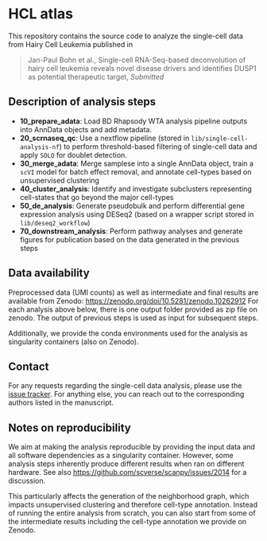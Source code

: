 # HCL atlas

This repository contains the source code to analyze the single-cell data from Hairy Cell Leukemia published in 

> Jan-Paul Bohn et al., Single-cell RNA-Seq-based deconvolution of hairy cell leukemia reveals novel disease drivers and identifies DUSP1 as potential therapeutic target, *Submitted*

## Description of analysis steps

* **10_prepare_adata**: Load BD Rhapsody WTA analysis pipeline outputs into AnnData objects and add metadata.
* **20_scrnaseq_qc**: Use a nextflow pipeline (stored in `lib/single-cell-analysis-nf`) to perform threshold-based filtering of single-cell data and apply `SOLO` for doublet detection.
* **30_merge_adata**: Merge samplese into a single AnnData object, train a `scVI` model for batch effect removal, and annotate cell-types based on unsupervised clustering
* **40_cluster_analysis**: Identify and investigate subclusters representing cell-states that go beyond the major cell-types
* **50_de_analysis**: Generate pseudobulk and perform differential gene expression analysis using DESeq2 (based on a wrapper script stored in `lib/deseq2_workflow`)
* **70_downstream_analysis**: Perform pathway analyses and generate figures for publication based on the data generated in the previous steps

## Data availability

Preprocessed data (UMI counts) as well as intermediate and final results are available from Zenodo: https://zenodo.org/doi/10.5281/zenodo.10262912
For each analysis above below, there is one output folder provided as zip file on zenodo. The output of previous steps is used 
as input for subsequent steps. 

Additionally, we provide the conda environments used for the analysis as singularity containers (also on Zenodo). 

## Contact
For any requests regarding the single-cell data analysis, please use the [issue tracker](https://github.com/icbi-lab/hairy_cell_leukemia/issues).
For anything else, you can reach out to the corresponding authors listed in the manuscript. 

## Notes on reproducibility
We aim at making the analysis reproducible by providing the input data and all software dependencies as a singularity container. 
However, some analysis steps inherently produce different results when ran on different hardware. See also https://github.com/scverse/scanpy/issues/2014
for a discussion. 

This particularly affects the generation of the neighborhood graph, which impacts unsupervised clustering and therefore cell-type annotation. 
Instead of running the entire analysis from scratch, you can also start from some of the intermediate results including the cell-type
annotation we provide on Zenodo. 
